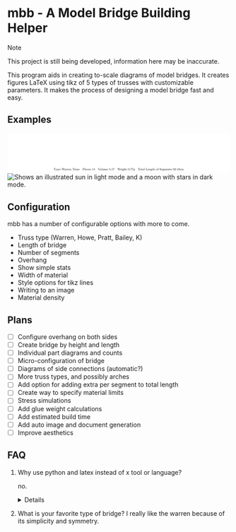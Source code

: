 # mbb - A Model Bridge Building Helper

> [!NOTE]
> This project is still being developed, information here may be inaccurate.

This program aids in creating to-scale diagrams of model bridges. It creates figures LaTeX using tikz of 5 types of trusses with customizable parameters. It makes the process of designing a model bridge fast and easy.


## Examples

<picture>
  <source media="(prefers-color-scheme: dark)" srcset="https://github.com/LateNightFlowerField/mbb/blob/a9c18473ed23365f7afc9e6b82b49533da8a40e2/docs/dmktruss.svg">
  <source media="(prefers-color-scheme: light)" srcset="https://github.com/LateNightFlowerField/mbb/blob/a9c18473ed23365f7afc9e6b82b49533da8a40e2/docs/lmktruss.svg">
</picture>

<picture>
  <source media="(prefers-color-scheme: light)" srcset="docs/dmwarrentruss.png">
  <source media="(prefers-color-scheme: dark)" srcset="https://github.com/LateNightFlowerField/mbb/blob/71a00f5cd785470699c2842f13d1b62599967710/docs/dmwarrentruss.png">
   <img alt="Shows an illustrated sun in light mode and a moon with stars in dark mode." src="docs/dmwarrentruss.png">
</picture>


<picture>
  <source media="(prefers-color-scheme: light)" srcset="https://user-images.githubusercontent.com/25423296/163456776-7f95b81a-f1ed-45f7-b7ab-8fa810d529fa.png">
  <source media="(prefers-color-scheme: dark)" srcset="https://user-images.githubusercontent.com/25423296/163456779-a8556205-d0a5-45e2-ac17-42d089e3c3f8.png">
  <img alt="Shows an illustrated sun in light mode and a moon with stars in dark mode." src="https://user-images.githubusercontent.com/25423296/163456779-a8556205-d0a5-45e2-ac17-42d089e3c3f8.png">
</picture>



## Configuration

mbb has a number of configurable options with more to come.

- Truss type (Warren, Howe, Pratt, Bailey, K)
- Length of bridge
- Number of segments
- Overhang
- Show simple stats
- Width of material
- Style options for tikz lines
- Writing to an image
- Material density

## Plans

- [ ] Configure overhang on both sides
- [ ] Create bridge by height and length
- [ ] Individual part diagrams and counts
- [ ] Micro-configuration of bridge
- [ ] Diagrams of side connections (automatic?)
- [ ] More truss types, and possibly arches
- [ ] Add option for adding extra per segment to total length
- [ ] Create way to specify material limits
- [ ] Stress simulations
- [ ] Add glue weight calculations
- [ ] Add estimated build time
- [ ] Add auto image and document generation
- [ ] Improve aesthetics  

## FAQ

1. Why use python and latex instead of x tool or language?
    
    no.
    <details>I am familiar with python and latex and they work well for my goals currently. Being able to create and print scale diagrams relies on the great typesetting LaTeX offers. If a better way comes up though I my consider porting the project.</details>
2. What is your favorite type of bridge?
    I really like the warren because of its simplicity and symmetry.

